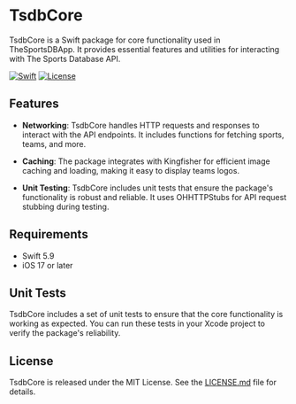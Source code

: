 # TsdbCore

TsdbCore is a Swift package for core functionality used in TheSportsDBApp. It provides essential features and utilities for interacting with The Sports Database API.

[![Swift](https://img.shields.io/badge/Swift-5.9-orange.svg?style=flat)](https://swift.org)
[![License](https://img.shields.io/github/license/bokri/the-sports-db-app)](LICENSE.md)

## Features

- **Networking**: TsdbCore handles HTTP requests and responses to interact with the API endpoints. It includes functions for fetching sports, teams, and more.

- **Caching**: The package integrates with Kingfisher for efficient image caching and loading, making it easy to display teams logos.

- **Unit Testing**: TsdbCore includes unit tests that ensure the package's functionality is robust and reliable. It uses OHHTTPStubs for API request stubbing during testing.

## Requirements

- Swift 5.9
- iOS 17 or later

## Unit Tests

TsdbCore includes a set of unit tests to ensure that the core functionality is working as expected. You can run these tests in your Xcode project to verify the package's reliability.

## License

TsdbCore is released under the MIT License. See the [LICENSE.md](LICENSE.md) file for details.
